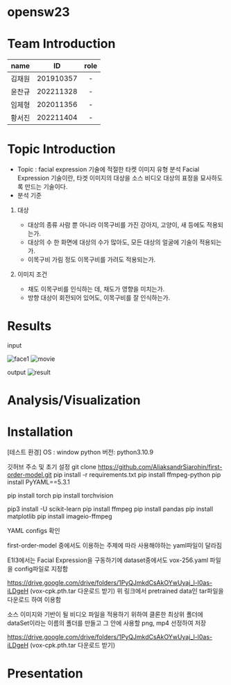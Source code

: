 # opensw23

# Team Introduction

|  name  |    ID     | role |
| :----: | :-------: | :--: |
| 김채원 | 201910357 |  -   |
| 윤찬규 | 202211328 |  -   |
| 임제형 | 202011356 |  -   |
| 황서진 | 202211404 |  -   |

# Topic Introduction
- Topic : facial expression 기술에 적절한 타켓 이미지 유형 분석
  Facial Expression 기술이란, 타겟 이미지의 대상을 소스 비디오 대상의 표정을 묘사하도록 만드는 기술이다.
- 분석 기준
1. 대상
    - 대상의 종류
      사람 뿐 아니라 이목구비를 가진 강아지, 고양이, 새 등에도 적용되는가.
    - 대상의 수
      한 화면에 대상의 수가 많아도, 모든 대상의 얼굴에 기술이 적용되는가.
    - 이목구비 가림 정도
      이목구비를 가려도 적용되는가.
      
2. 이미지 조건
    - 채도
      이목구비를 인식하는 데, 채도가 영향을 미치는가.
    - 방향
      대상이 회전되어 있어도, 이목구비를 잘 인식하는가.
      
# Results
input

![face1](https://github.com/dldyou2/opensw23-E1I3/assets/76515856/e67187ef-fb41-48c5-9770-c89ac91fe319)
![movie](https://github.com/dldyou2/opensw23-E1I3/assets/76515856/72d54b9f-8ae6-4bdc-aaa2-2e31eeb4ceab)


output
![result](https://github.com/dldyou2/opensw23-E1I3/assets/76515856/fa7893d7-46bf-436b-adac-46b33d556fe0)

# Analysis/Visualization

# Installation

[테스트 환경]
OS : window
python 버전: python3.10.9

깃허브 주소 및 초기 설정
git clone https://github.com/AliaksandrSiarohin/first-order-model.git
pip install -r requirements.txt
pip install ffmpeg-python
pip install PyYAML==5.3.1

pip install torch
pip install torchvision

pip3 install -U scikit-learn
pip install ffmpeg
pip install pandas
pip install matplotlib
pip install imageio-ffmpeg

YAML configs 확인

first-order-model 중에서도 이용하는 주제에 따라 사용해야하는 yaml파일이 달라짐

E1I3에서는 Facial Expression을 구동하기에 dataset중에서도 vox-256.yaml 파일을 config파일로 지정함

https://drive.google.com/drive/folders/1PyQJmkdCsAkOYwUyaj_l-l0as-iLDgeH (vox-cpk.pth.tar 다운로드 받기)
위 링크에서 pretrained data인 tar파일을 다운로드 하여 이용함

소스 이미지와 기반이 될 비디오 파일을 적용하기 위하여
클론한 최상위 폴더에 dataSet이라는 이름의 폴더를 만들고 그 안에 사용할 png, mp4 선정하여 저장

https://drive.google.com/drive/folders/1PyQJmkdCsAkOYwUyaj_l-l0as-iLDgeH (vox-cpk.pth.tar 다운로드 받기)

# Presentation
